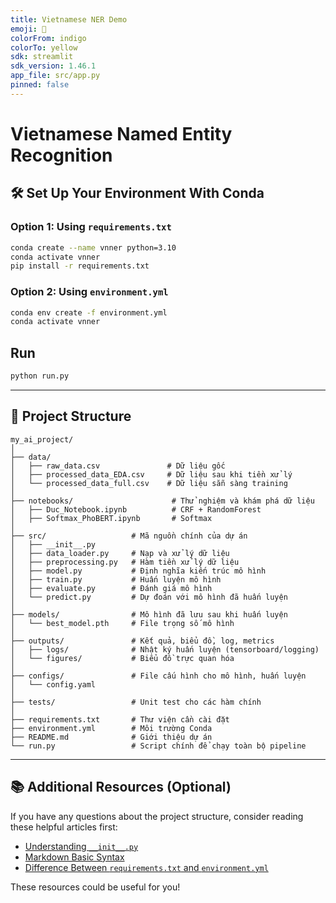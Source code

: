 ```yaml
---
title: Vietnamese NER Demo
emoji: 🧠
colorFrom: indigo
colorTo: yellow
sdk: streamlit
sdk_version: 1.46.1
app_file: src/app.py
pinned: false
---
```

# Vietnamese Named Entity Recognition

## 🛠️ Set Up Your Environment With Conda

### Option 1: Using `requirements.txt`

```bash
conda create --name vnner python=3.10
conda activate vnner
pip install -r requirements.txt
```

### Option 2: Using `environment.yml`

```bash
conda env create -f environment.yml
conda activate vnner
```

## Run
```bash
python run.py
```
---

## 📂 Project Structure

```
my_ai_project/
│
├── data/                  
│   ├── raw_data.csv               # Dữ liệu gốc
│   ├── processed_data_EDA.csv     # Dữ liệu sau khi tiền xử lý
│   └── processed_data_full.csv    # Dữ liệu sẵn sàng training
│
├── notebooks/                      # Thử nghiệm và khám phá dữ liệu
│   ├── Duc_Notebook.ipynb          # CRF + RandomForest
│   ├── Softmax_PhoBERT.ipynb       # Softmax
│
├── src/                   # Mã nguồn chính của dự án
│   ├── __init__.py
│   ├── data_loader.py     # Nạp và xử lý dữ liệu
│   ├── preprocessing.py   # Hàm tiền xử lý dữ liệu
│   ├── model.py           # Định nghĩa kiến trúc mô hình
│   ├── train.py           # Huấn luyện mô hình
│   ├── evaluate.py        # Đánh giá mô hình
│   └── predict.py         # Dự đoán với mô hình đã huấn luyện
│
├── models/                # Mô hình đã lưu sau khi huấn luyện
│   └── best_model.pth     # File trọng số mô hình
│
├── outputs/               # Kết quả, biểu đồ, log, metrics
│   ├── logs/              # Nhật ký huấn luyện (tensorboard/logging)
│   └── figures/           # Biểu đồ trực quan hóa
│
├── configs/               # File cấu hình cho mô hình, huấn luyện
│   └── config.yaml
│
├── tests/                 # Unit test cho các hàm chính
│
├── requirements.txt       # Thư viện cần cài đặt
├── environment.yml        # Môi trường Conda
├── README.md              # Giới thiệu dự án
└── run.py                 # Script chính để chạy toàn bộ pipeline
```

---

## 📚 Additional Resources (Optional)

If you have any questions about the project structure, consider reading these helpful articles first:

* [Understanding `__init__.py`](https://zetcode.com/python/init-file/)
* [Markdown Basic Syntax](https://www.markdownguide.org/basic-syntax/#escaping-characters)
* [Difference Between `requirements.txt` and `environment.yml`](https://www.reddit.com/r/learnpython/comments/xvlpdz/why_do_people_provide_a_requirementstxt_or/)

These resources could be useful for you!
